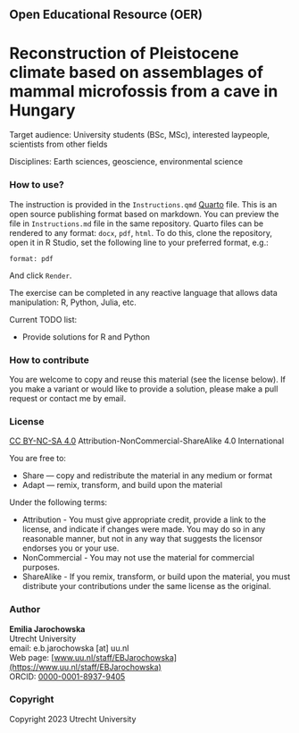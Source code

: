 ## Open Educational Resource (OER)
# Reconstruction of Pleistocene climate based on assemblages of mammal microfossis from a cave in Hungary 

Target audience: University students (BSc, MSc), interested laypeople, scientists from other fields

Disciplines: Earth sciences, geoscience, environmental science

### How to use?

The instruction is provided in the `Instructions.qmd` [Quarto](https://quarto.org/) file. This is an open source publishing format based on markdown. You can preview the file in `Instructions.md` file in the same repository. Quarto files can be rendered to any format: `docx`, `pdf`, `html`. To do this, clone the repository, open it in R Studio, set the following line to your preferred format, e.g.:

```
format: pdf
``` 
And click `Render`.

The exercise can be completed in any reactive language that allows data manipulation: R, Python, Julia, etc. 

Current TODO list:
- Provide solutions for R and Python

### How to contribute

You are welcome to copy and reuse this material (see the license below). If you make a variant or would like to provide a solution, please make a pull request or contact me by email.

### License 
[CC BY-NC-SA 4.0](https://creativecommons.org/licenses/by-nc-sa/4.0/) Attribution-NonCommercial-ShareAlike 4.0 International 

You are free to:

- Share — copy and redistribute the material in any medium or format
- Adapt — remix, transform, and build upon the material

Under the following terms:

- Attribution - You must give appropriate credit, provide a link to the license, and indicate if changes were made. You may do so in any reasonable manner, but not in any way that suggests the licensor endorses you or your use.
- NonCommercial - You may not use the material for commercial purposes.
- ShareAlike - If you remix, transform, or build upon the material, you must distribute your contributions under the same license as the original. 

### Author
__Emilia Jarochowska__  
Utrecht University  
email: e.b.jarochowska [at] uu.nl  
Web page: [www.uu.nl/staff/EBJarochowska](https://www.uu.nl/staff/EBJarochowska)  
ORCID: [0000-0001-8937-9405](https://orcid.org/0000-0001-8937-9405)

### Copyright
Copyright 2023 Utrecht University
